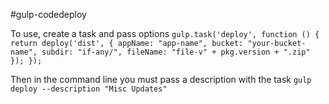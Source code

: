 #gulp-codedeploy

To use, create a task and pass options
`gulp.task('deploy', function () {
    return deploy('dist', {
        appName: "app-name",
        bucket: "your-bucket-name",
        subdir: "if-any/",
        fileName: "file-v" + pkg.version + ".zip"
    });
});`

Then in the command line you must pass a description with the task
`gulp deploy --description "Misc Updates"`